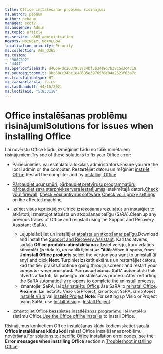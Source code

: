 ```yaml
---
title: Office instalēšanas problēmu risinājumi
ms.author: pebaum
author: pebaum
manager: scotv
ms.audience: Admin
ms.topic: article
ms.service: o365-administration
ROBOTS: NOINDEX, NOFOLLOW
localization_priority: Priority
ms.collection: Adm_O365
ms.custom:
- "9002292"
- "4441"
ms.openlocfilehash: d466e4dc26379509c4bf3b34d9d7b39c5d3c4c19
ms.sourcegitcommit: 8bc60ec34bc1e40685e3976576e04a2623f63a7c
ms.translationtype: HT
ms.contentlocale: lv-LV
ms.lasthandoff: 04/15/2021
ms.locfileid: "51833118"
---
```

# <a name="solutions-for-issues-when-installing-office"></a><span data-ttu-id="a92ad-102">Office instalēšanas problēmu risinājumi</span><span class="sxs-lookup"><span data-stu-id="a92ad-102">Solutions for issues when installing Office</span></span>

<span data-ttu-id="a92ad-103">Lai novērstu Office kļūdu, izmēģiniet kādu no tālāk minētajiem risinājumiem.</span><span class="sxs-lookup"><span data-stu-id="a92ad-103">Try one of these solutions to fix your Office error:</span></span>

- <span data-ttu-id="a92ad-104">Pārliecinieties, vai esat datora lokālais administrators.</span><span class="sxs-lookup"><span data-stu-id="a92ad-104">Ensure you are the local admin on the computer.</span></span> <span data-ttu-id="a92ad-105">Restartējiet datoru un mēģiniet [instalēt Office](https://portal.office.com/OLS/MySoftware.aspx).</span><span class="sxs-lookup"><span data-stu-id="a92ad-105">Restart the computer and try [installing Office](https://portal.office.com/OLS/MySoftware.aspx).</span></span>

- <span data-ttu-id="a92ad-106">[Pārbaudiet ugunsmūri](https://support.office.com/article/unlicensed-product-and-activation-errors-in-office-0d23d3c0-c19c-4b2f-9845-5344fedc4380#bkmk_checkfirewall), [pārbaudiet pretvīrusu programmatūru](https://support.office.com/article/unlicensed-product-and-activation-errors-in-office-0d23d3c0-c19c-4b2f-9845-5344fedc4380#bkmk_checkav), [pārbaudiet sava starpniekservera iestatījumus](https://support.office.com/article/unlicensed-product-and-activation-errors-in-office-0d23d3c0-c19c-4b2f-9845-5344fedc4380#bkmk_checkproxy) ietekmētajā datorā.</span><span class="sxs-lookup"><span data-stu-id="a92ad-106">[Check your firewall](https://support.office.com/article/unlicensed-product-and-activation-errors-in-office-0d23d3c0-c19c-4b2f-9845-5344fedc4380#bkmk_checkfirewall), [Check your antivirus software](https://support.office.com/article/unlicensed-product-and-activation-errors-in-office-0d23d3c0-c19c-4b2f-9845-5344fedc4380#bkmk_checkav), [Check your proxy settings](https://support.office.com/article/unlicensed-product-and-activation-errors-in-office-0d23d3c0-c19c-4b2f-9845-5344fedc4380#bkmk_checkproxy) on the affected machine.</span></span>

- <span data-ttu-id="a92ad-107">Iztīriet visus iepriekšējos Office izsekošanas rezultātus un instalējiet to atkārtoti, izmantojot atbalsta un atkopšanas palīgu (SaRA).</span><span class="sxs-lookup"><span data-stu-id="a92ad-107">Clean up any previous traces of Office and reinstall using the Support and Recovery Assistant (SaRA).</span></span> 

    - <span data-ttu-id="a92ad-108">Lejupielādējiet un instalējiet [atbalsta un atkopšanas palīgu](https://aka.ms/SARA-OfficeUninstall-Alchemy).</span><span class="sxs-lookup"><span data-stu-id="a92ad-108">Download and install the [Support and Recovery Assistant](https://aka.ms/SARA-OfficeUninstall-Alchemy).</span></span> <span data-ttu-id="a92ad-109">Kad tas atveras, sadaļā **Office produktu atinstalēšana** atlasiet versiju, kuru vēlaties atinstalēt (ja tāda ir), un noklikšķiniet uz **Tālāk**.</span><span class="sxs-lookup"><span data-stu-id="a92ad-109">When it opens, from **Uninstall Office products** select the version you want to uninstall (if any) and click **Next**.</span></span> <span data-ttu-id="a92ad-110">Turpiniet izskatīt ekrānus un restartējiet datoru, kad tas tiek prasīts.</span><span class="sxs-lookup"><span data-stu-id="a92ad-110">Continue going through screens and restart your computer when prompted.</span></span> <span data-ttu-id="a92ad-111">Pēc restartēšanas SaRA automātiski tiek atvērts atkārtoti, lai pabeigtu atinstalēšanas procesu.</span><span class="sxs-lookup"><span data-stu-id="a92ad-111">After restarting, the SaRA automatically re-opens to complete the uninstall process.</span></span>
    - <span data-ttu-id="a92ad-112">Izmantojiet SaRA, lai [pārinstalētu Office](https://aka.ms/sara-officeinstall).</span><span class="sxs-lookup"><span data-stu-id="a92ad-112">Use SaRA to [reinstall Office](https://aka.ms/sara-officeinstall).</span></span> <span data-ttu-id="a92ad-113">**Piezīme**. Lai iestatītu Visio vai Project, izmantojot SaRA, izmantojiet [Instalēt Visio](https://aka.ms/SaRA-VisioSetupScenario) vai [Instalēt Project](https://aka.ms/SaRA-ProjectSetupScenario).</span><span class="sxs-lookup"><span data-stu-id="a92ad-113">**Note**: For setting up Visio or Project using SaRA, use [Install Visio](https://aka.ms/SaRA-VisioSetupScenario) or [Install Project](https://aka.ms/SaRA-ProjectSetupScenario).</span></span>  

- <span data-ttu-id="a92ad-114">[Izmantojiet Office bezsaistes instalēšanas programmu](https://support.office.com/article/f0a85fe7-118f-41cb-a791-d59cef96ad1c?wt.mc_id=Alchemy_ClientDIA), lai instalētu sistēmu Office.</span><span class="sxs-lookup"><span data-stu-id="a92ad-114">[Use the Office offline installer](https://support.office.com/article/f0a85fe7-118f-41cb-a791-d59cef96ad1c?wt.mc_id=Alchemy_ClientDIA) to install Office.</span></span>

<span data-ttu-id="a92ad-115">Risinājumus konkrētiem Office instalēšanas kļūdu kodiem skatiet sadaļā **Office instalēšanas kļūdu kodi** rakstā [Office instalēšanas problēmu novēršana](https://support.office.com/article/35ff2def-e0b2-4dac-9784-4cf212c1f6c2#BKMK_ErrorMessages).</span><span class="sxs-lookup"><span data-stu-id="a92ad-115">For solutions to specific Office installation error codes, see the **Error messages when installing Office** section in [Troubleshoot installing Office](https://support.office.com/article/35ff2def-e0b2-4dac-9784-4cf212c1f6c2#BKMK_ErrorMessages).</span></span>

